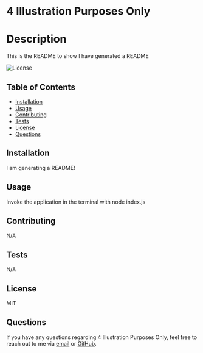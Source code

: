 # 4 Illustration Purposes Only

  # Description

  This is the README to show I have generated a README

  ![License](https://img.shields.io/badge/license-MIT-7cff00)

  ## Table of Contents

  - [Installation](#installation)
  - [Usage](#usage)
  - [Contributing](#contributing)
  - [Tests](#tests)
  - [License](#license)
  - [Questions](#questions)

  ## Installation

  I am generating a README!

  ## Usage

  Invoke the application in the terminal with node index.js

  ## Contributing

  N/A 

  ## Tests

  N/A

  ## License

  MIT

  ## Questions

  If you have any questions regarding 4 Illustration Purposes Only, feel free to reach out to me via [email](mailto:hello@goodbye.co) or [GitHub](https://github.com/zerofloat).
